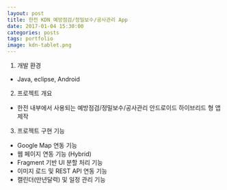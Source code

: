 ```yaml
---
layout: post
title: 한전 KDN 예방점검/정밀보수/공사관리 App 
date: 2017-01-04 15:30:00 
categories: posts 
tags: portfolio
image: kdn-tablet.png
---
```


1) 개발 환경  
 - Java, eclipse, Android  
 
2) 프로젝트 개요  
- 한전 내부에서 사용되는 예방점검/정밀보수/공사관리 안드로이드 하이브리드 형 앱 제작  

3) 프로젝트 구현 기능  
 - Google Map 연동 기능  
 - 웹 페이지 연동 기능 (Hybrid)  
 - Fragment 기반 UI 분할 처리 기능  
 - 이미지 로드 및 REST API 연동 기능  
 - 캘린더(만년달력) 및 일정 관리 기능  
